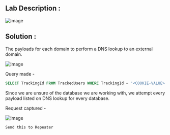 ## Lab Description :

![image](https://github.com/ananthan05/Portswigger_labs/assets/140697378/0c8f9c66-4a4e-4986-809c-7f98925ddf02)

## Solution :

The payloads for each domain to perform a DNS lookup to an external domain.

![image](https://github.com/ananthan05/Portswigger_labs/assets/140697378/568c42f2-93d8-4a55-8fa9-ad774eeef678)

Query made - 

```sql
SELECT TrackingId FROM TrackedUsers WHERE TrackingId = '<COOKIE-VALUE>'
```

Since we are unsure of the database we are working with, we attempt every payload listed on DNS lookup for every database.

Request captured -

![image](https://github.com/ananthan05/Portswigger_labs/assets/140697378/81437c77-9b98-4f97-9b02-43793a3f4d91)

`Send this to Repeater`
